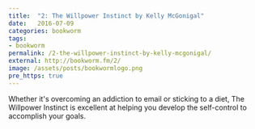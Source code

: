 ```yaml
---
title:  "2: The Willpower Instinct by Kelly McGonigal"
date:   2016-07-09
categories: bookworm
tags:
- bookworm
permalink: /2-the-willpower-instinct-by-kelly-mcgonigal/
external: http://bookworm.fm/2/
image: /assets/posts/bookwormlogo.png
pre_https: true
---
```

Whether it's overcoming an addiction to email or sticking to a diet, The Willpower Instinct is excellent at helping you develop the self-control to accomplish your goals.
<!--more-->